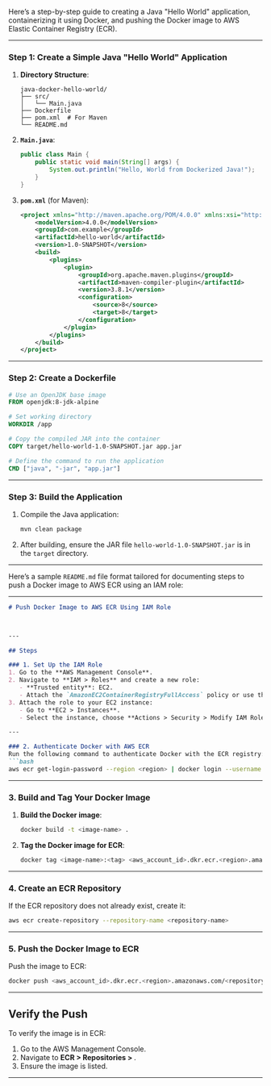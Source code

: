 Here’s a step-by-step guide to creating a Java "Hello World" application, containerizing it using Docker, and pushing the Docker image to AWS Elastic Container Registry (ECR).

---

### **Step 1: Create a Simple Java "Hello World" Application**

1. **Directory Structure**:
   ```
   java-docker-hello-world/
   ├── src/
   │   └── Main.java
   ├── Dockerfile
   ├── pom.xml  # For Maven
   └── README.md
   ```

2. **`Main.java`**:
   ```java
   public class Main {
       public static void main(String[] args) {
           System.out.println("Hello, World from Dockerized Java!");
       }
   }
   ```

3. **`pom.xml`** (for Maven):
   ```xml
   <project xmlns="http://maven.apache.org/POM/4.0.0" xmlns:xsi="http://www.w3.org/2001/XMLSchema-instance" xsi:schemaLocation="http://maven.apache.org/POM/4.0.0 http://maven.apache.org/xsd/maven-4.0.0.xsd">
       <modelVersion>4.0.0</modelVersion>
       <groupId>com.example</groupId>
       <artifactId>hello-world</artifactId>
       <version>1.0-SNAPSHOT</version>
       <build>
           <plugins>
               <plugin>
                   <groupId>org.apache.maven.plugins</groupId>
                   <artifactId>maven-compiler-plugin</artifactId>
                   <version>3.8.1</version>
                   <configuration>
                       <source>8</source>
                       <target>8</target>
                   </configuration>
               </plugin>
           </plugins>
       </build>
   </project>
   ```

---

### **Step 2: Create a Dockerfile**

```dockerfile
# Use an OpenJDK base image
FROM openjdk:8-jdk-alpine

# Set working directory
WORKDIR /app

# Copy the compiled JAR into the container
COPY target/hello-world-1.0-SNAPSHOT.jar app.jar

# Define the command to run the application
CMD ["java", "-jar", "app.jar"]
```

---

### **Step 3: Build the Application**

1. Compile the Java application:
   ```bash
   mvn clean package
   ```

2. After building, ensure the JAR file `hello-world-1.0-SNAPSHOT.jar` is in the `target` directory.

---


Here’s a sample `README.md` file format tailored for documenting steps to push a Docker image to AWS ECR using an IAM role:

---

```markdown
# Push Docker Image to AWS ECR Using IAM Role



---

## Steps

### 1. Set Up the IAM Role
1. Go to the **AWS Management Console**.
2. Navigate to **IAM > Roles** and create a new role:
   - **Trusted entity**: EC2.
   - Attach the `AmazonEC2ContainerRegistryFullAccess` policy or use the custom policy above.
3. Attach the role to your EC2 instance:
   - Go to **EC2 > Instances**.
   - Select the instance, choose **Actions > Security > Modify IAM Role**, and attach the role.

---

### 2. Authenticate Docker with AWS ECR
Run the following command to authenticate Docker with the ECR registry:
```bash
aws ecr get-login-password --region <region> | docker login --username AWS --password-stdin <aws_account_id>.dkr.ecr.<region>.amazonaws.com
```

---

### 3. Build and Tag Your Docker Image
1. **Build the Docker image**:
   ```bash
   docker build -t <image-name> .
   ```
2. **Tag the Docker image for ECR**:
   ```bash
   docker tag <image-name>:<tag> <aws_account_id>.dkr.ecr.<region>.amazonaws.com/<repository-name>:<tag>
   ```

---

### 4. Create an ECR Repository
If the ECR repository does not already exist, create it:
```bash
aws ecr create-repository --repository-name <repository-name>
```

---

### 5. Push the Docker Image to ECR
Push the image to ECR:
```bash
docker push <aws_account_id>.dkr.ecr.<region>.amazonaws.com/<repository-name>:<tag>
```

---

## Verify the Push
To verify the image is in ECR:
1. Go to the AWS Management Console.
2. Navigate to **ECR > Repositories > <repository-name>**.
3. Ensure the image is listed.

---


